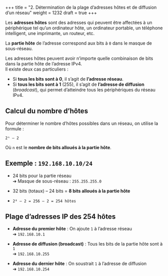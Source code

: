 +++
title = "2. Détermination de la plage d’adresses hôtes et de diffusion d’un réseau"
weight = 1232
draft = true
+++


Les **adresses hôtes** sont des adresses qui peuvent être affectées à un périphérique tel qu’un ordinateur hôte, un ordinateur portable, un téléphone intelligent, une imprimante, un routeur, etc.

La **partie hôte** de l’adresse correspond aux bits à `0` dans le masque de sous-réseau.

Les adresses hôtes peuvent avoir n’importe quelle combinaison de bits dans la partie hôte de l’adresse IPv4.  
Il existe deux cas particuliers :

- Si **tous les bits sont à 0**, il s’agit de **l’adresse réseau**.  
- Si **tous les bits sont à 1** (255), il s’agit de **l’adresse de diffusion** (*broadcast*), qui permet d’atteindre tous les périphériques du réseau IPv4.


## Calcul du nombre d’hôtes

Pour déterminer le nombre d’hôtes possibles dans un réseau, on utilise la formule :

```
2ⁿ – 2
```

Où `n` est le **nombre de bits alloués à la partie hôte**.


## Exemple : `192.168.10.10/24`

- 24 bits pour la partie réseau  
  ➔ Masque de sous-réseau : `255.255.255.0`

- 32 bits (totaux) – 24 bits = **8 bits alloués à la partie hôte**

- `2⁸ – 2 = 256 – 2 = 254 hôtes`


## Plage d’adresses IP des 254 hôtes

- **Adresse du premier hôte** : On ajoute `1` à l’adresse réseau  
  ➔ `192.168.10.1`

- **Adresse de diffusion (broadcast)** : Tous les bits de la partie hôte sont à `1`  
  ➔ `192.168.10.255`

- **Adresse du dernier hôte** : On soustrait `1` à l’adresse de diffusion  
  ➔ `192.168.10.254`
